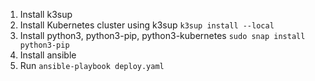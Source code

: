 1. Install k3sup
2. Install Kubernetes cluster using k3sup
   `k3sup install --local`
3. Install python3, python3-pip, python3-kubernetes
    `sudo snap install python3-pip`
4. Install ansible
5. Run `ansible-playbook deploy.yaml`